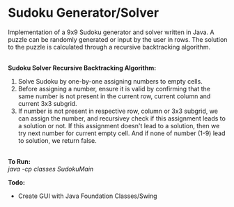 # Sudoku Generator/Solver

Implementation of a 9x9 Sudoku generator and solver written in Java. 
A puzzle can be randomly generated or input by the user in rows. 
The solution to the puzzle is calculated through a recursive backtracking algorithm. <br/><br/>


<strong> Sudoku Solver Recursive Backtracking Algorithm: </strong> 
1. Solve Sudoku by one-by-one assigning numbers to empty cells.
2. Before assigning a number, ensure it is valid by confirming that the same number is not present in the current row, current column and current 3x3 subgrid.
3. If number is not present in respective row, column or 3x3 subgrid, we can assign the number, and recursivey check if this assignment leads to a solution or not. If this assignment doesn't lead to a solution, then we try next number for current empty cell. And if none of number (1-9) lead to solution, we return false.<br/><br/>
  
  
<strong>To Run: </strong> <br/>
  <i style="margin-left 4rem">java -cp classes SudokuMain</i> <br/>
  
<strong>Todo: </strong> 
<ul>
  <li>Create GUI with Java Foundation Classes/Swing</li>
</ul>
